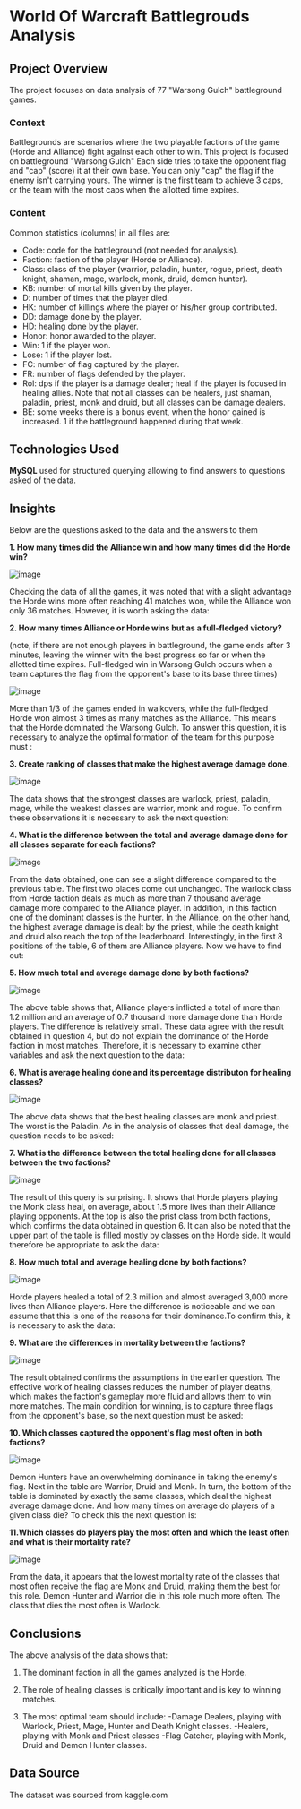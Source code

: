 #  World Of Warcraft Battlegrouds Analysis

## Project Overview

The project focuses on data analysis of 77 "Warsong Gulch" battleground games.
 
### Context
Battlegrounds are scenarios where the two playable factions of the game (Horde and Alliance) fight against each other to win. This project is focused on battleground "Warsong Gulch" Each side tries to take the opponent flag and "cap" (score) it at their own base. You can only "cap" the flag if the enemy isn't carrying yours. The winner is the first team to achieve 3 caps, or the team with the most caps when the allotted time expires.

### Content

Common statistics (columns) in all files are:

- Code: code for the battleground (not needed for analysis).
- Faction: faction of the player (Horde or Alliance).
- Class: class of the player (warrior, paladin, hunter, rogue, priest, death knight, shaman, mage, warlock, monk, druid, demon hunter).
- KB: number of mortal kills given by the player.
- D: number of times that the player died.
- HK: number of killings where the player or his/her group contributed.
- DD: damage done by the player.
- HD: healing done by the player.
- Honor: honor awarded to the player.
- Win: 1 if the player won.
- Lose: 1 if the player lost.
- FC: number of flag captured by the player. 
- FR: number of flags defended by the player.
- Rol: dps if the player is a damage dealer; heal if the player is focused in healing allies. Note that not all classes can be healers, just shaman, paladin, priest, monk and druid, but all classes can be damage dealers.
- BE: some weeks there is a bonus event, when the honor gained is increased. 1 if the battleground happened during that week.

## Technologies Used

**MySQL** used for structured querying allowing to find answers to questions asked of the data.
  

## Insights

Below are the questions asked to the data and the answers to them

**1. How many times did the Alliance win and how many times did the Horde win?**

![image](https://github.com/user-attachments/assets/3130fdd1-48aa-4006-a857-774647017981)

Checking the data of all the games, it was noted that with a slight advantage the Horde wins more often reaching 41 matches won, while the Alliance won only 36 matches.
However, it is worth asking the data:

**2. How many times Alliance or Horde wins but as a full-fledged victory?**

(note, if there are not enough players in battleground, the game ends after 3 minutes, leaving the winner with the best progress so far or when the allotted time expires.
 Full-fledged win in Warsong Gulch occurs when a team captures the flag from the opponent's base to its base three times)
 
![image](https://github.com/user-attachments/assets/94a5ebfe-591a-4555-b708-28e8fa26af15)

More than 1/3 of the games ended in walkovers, while the full-fledged Horde won almost 3 times as many matches as the Alliance. This means that the Horde dominated the Warsong Gulch. To answer this question, it is necessary to analyze the optimal formation of the team for this purpose must :

**3. Create ranking of classes that make the highest average damage done.**

![image](https://github.com/user-attachments/assets/28e6e893-b258-4d72-98be-36d963a0be39)

The data shows that the strongest classes are warlock, priest, paladin, mage, while the weakest classes are warrior, monk and rogue. To confirm these observations it is necessary to ask the next question:

**4. What is the difference between the total and average damage done for all classes separate for each factions?**

![image](https://github.com/user-attachments/assets/52e2b831-6c00-452f-8be9-ddf131fc4b5a)

From the data obtained, one can see a slight difference compared to the previous table. The first two places come out unchanged. The warlock class from Horde faction deals as much as more than 7 thousand average damage more compared to the Alliance player. In addition, in this faction one of the dominant classes is the hunter. In the Alliance, on the other hand, the highest average damage is dealt by the priest, while the death knight and druid also reach the top of the leaderboard. Interestingly, in the first 8 positions of the table, 6 of them are Alliance players. Now we have to find out:

**5. How much total and average damage done by both factions?**

![image](https://github.com/user-attachments/assets/019bd8ee-28fa-4e84-a164-c0d0f58ba0c2)

The above table shows that, Alliance players inflicted a total of more than 1.2 million and an average of 0.7 thousand more damage done than Horde players. The difference is relatively small. These data agree with the result obtained in question 4, but do not explain the dominance of the Horde faction in most matches. Therefore, it is necessary to examine other variables and ask the next question to the data:

**6. What is average healing done and its percentage distributon for healing classes?**

![image](https://github.com/user-attachments/assets/86d87d12-afbc-47e3-bd8b-ec8c7b7a0578)

The above data shows that the best healing classes are monk and priest. The worst is the Paladin. As in the analysis of classes that deal damage, the question needs to be asked:

**7. What is the difference between the total healing done for all classes between the two factions?**

![image](https://github.com/user-attachments/assets/a874a57b-03f0-4d5a-a0b6-7e9b51dd9ead)

The result of this query is surprising. It shows that Horde players playing the Monk class heal, on average, about 1.5 more lives than their Alliance playing opponents. At the top is also the prist class from both factions, which confirms the data obtained in question 6. It can also be noted that the upper part of the table is filled mostly by classes on the Horde side. It would therefore be appropriate to ask the data:

**8. How much total and average healing done by both factions?**

![image](https://github.com/user-attachments/assets/00a780c8-cdbb-46f5-b448-db70ca17321e)

Horde players healed a total of 2.3 million and almost averaged 3,000 more lives than Alliance players. Here the difference is noticeable and we can assume that this is one of the reasons for their dominance.To confirm this, it is necessary to ask the data:

**9. What are the differences in mortality between the factions?**

 ![image](https://github.com/user-attachments/assets/8beb8abe-b47c-40a4-a003-269d65685ad8)

The result obtained confirms the assumptions in the earlier question. The effective work of healing classes reduces the number of player deaths, which makes the faction's gameplay more fluid and allows them to win more matches. The main condition for winning, is to capture three flags from the opponent's base, so the next question must be asked:

**10. Which classes captured the opponent's flag most often in both factions?**

![image](https://github.com/user-attachments/assets/bf94fb18-2018-4320-b898-fbaf9f5423df)

Demon Hunters have an overwhelming dominance in taking the enemy's flag. Next in the table are Warrior, Druid and Monk. In turn, the bottom of the table is dominated by exactly the same classes, which deal the highest average damage done. And how many times on average do players of a given class die? To check this the next question is:

**11.Which classes do players play the most often and which the least often and what is their mortality rate?**

![image](https://github.com/user-attachments/assets/dab5e9b2-299f-4a80-967b-8e74580c3a48)

From the data, it appears that the lowest mortality rate of the classes that most often receive the flag are Monk and Druid, making them the best for this role. Demon Hunter and Warrior die in this role much more often.  The class that dies the most often is Warlock.


## Conclusions

The above analysis of the data shows that:

1. The dominant faction in all the games analyzed is the Horde.

2. The role of healing classes is critically important and is key to winning matches.

3. The most optimal team should include: 
-Damage Dealers, playing with Warlock, Priest, Mage, Hunter and Death Knight classes.
-Healers, playing with Monk and Priest classes
-Flag Catcher, playing with Monk, Druid and Demon Hunter classes.
  
## Data Source
    
The dataset was sourced from kaggle.com
